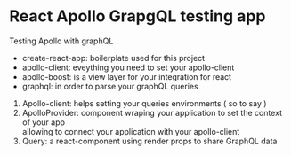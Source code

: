 # React Apollo GrapgQL testing app
Testing Apollo with graphQL

- create-react-app: boilerplate used for this project
- apollo-client: eveything you need to set your apollo-client
- apollo-boost: is a view layer for your integration for react
- graphql: in order to parse your graphQL queries

1. Apollo-client: helps setting your queries environments ( so to say )
2. ApolloProvider: component wraping your application to set the context of your app  
    allowing to connect your application with your apollo-client
3. Query: a react-component using render props to share GraphQL data